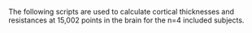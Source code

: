 The following scripts are used to calculate cortical thicknesses and resistances at 15,002 points in the brain for the n=4 included subjects.
